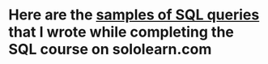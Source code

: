 # Here are the [samples of SQL queries](https://github.com/sunflower74/SQL/blob/main/My%20task%20samples) that I wrote while completing the SQL course on sololearn.com
